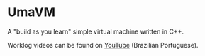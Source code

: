 UmaVM
=====

A "build as you learn" simple virtual machine written in C++.

Worklog videos can be found on [YouTube](https://www.youtube.com/channel/UClje5ygpJUnNmEK_VDzJkrQ) (Brazilian Portuguese).

